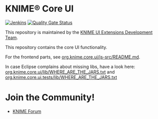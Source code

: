 # KNIME® Core UI

[![Jenkins](https://jenkins.knime.com/buildStatus/icon?job=knime-core-ui%2Fmaster)](https://jenkins.knime.com/job/knime-core-ui/job/master/)
[![Quality Gate Status](https://sonarcloud.io/api/project_badges/measure?project=KNIME_knime-core-ui&metric=alert_status&token=3754ed0a736e21d7b41232ced136830b1f844af6)](https://sonarcloud.io/summary/new_code?id=KNIME_knime-core-ui)

This repository is maintained by the [KNIME UI Extensions Development Team](mailto:team-ui-extensions@knime.com).

This repository contains the core UI functionality.

For the frontend parts, see [org.knime.core.ui/js-src/README.md](org.knime.core.ui/js-src/README.md).

In case Eclipse complains about missing libs, have a look here:
[org.knime.core.ui/lib/WHERE_ARE_THE_JARS.txt](org.knime.core.ui/lib/WHERE_ARE_THE_JARS.txt) and
[org.knime.core.ui.tests/lib/WHERE_ARE_THE_JARS.txt](org.knime.core.ui.tests/lib/WHERE_ARE_THE_JARS.txt)

# Join the Community!
* [KNIME Forum](https://forum.knime.com/)
